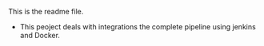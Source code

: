 This is the readme file.
- This peoject  deals with integrations the complete pipeline using jenkins and Docker.
